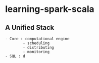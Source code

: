 # learning-spark-scala
## A Unified Stack
    - Core : computational engine
            - scheduling
            - distributing
            - monitoring
    - SQL : d
     
    